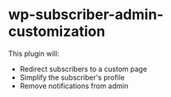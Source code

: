 # wp-subscriber-admin-customization

This plugin will:

- Redirect subscribers to a custom page
- Simplify the subscriber's profile
- Remove notifications from admin
